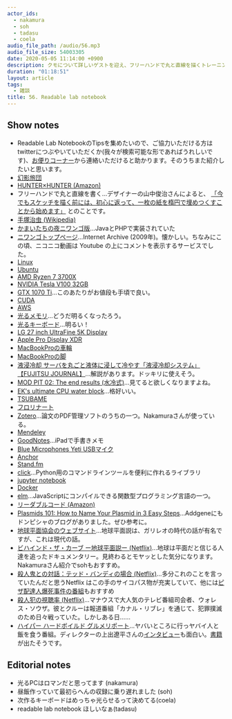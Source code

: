 ```yaml
---
actor_ids:
  - nakamura
  - soh
  - tadasu
  - coela
audio_file_path: /audio/56.mp3
audio_file_size: 54003305
date: 2020-05-05 11:14:00 +0900
description: クモについて詳しいゲストを迎え、フリーハンドで丸と直線を描くトレーニング、メールで進むかまいたちの夜、自作PC、論文管理の難しさ、趣味としてのポッドキャスト、コーディング環境とWet/Dryのデータ管理について話しました。
duration: "01:18:51"
layout: article
tags:
  - 雑談
title: 56. Readable lab notebook
---
```



## Show notes
- Readable Lab NotebookのTipsを集めたいので、ご協力いただける方はtwitterにつぶやいていただくか(我々が検索可能な形であればうれしいです)、[お便りコーナー](https://researchat.fm/form.html)から連絡いただけると助かります。そのうちまた紹介したいと思います。
- [幻影旅団](https://ja.wikipedia.org/wiki/%E5%B9%BB%E5%BD%B1%E6%97%85%E5%9B%A3)
- [HUNTER×HUNTER (Amazon)](https://www.amazon.co.jp/gp/product/B074BZ2354?tag=researchatf04-22)
- フリーハンドで丸と直線を書く...デザイナーの山中俊治さんによると、
  [「今でもスケッチを描く前には、初心に返って、一枚の紙を楕円で埋めつくすことから始めます」](http://lleedd.com/blog/2009/11/19/elipsoid/) とのことです。
- [手塚治虫 (Wikipedia)](https://ja.wikipedia.org/wiki/%E6%89%8B%E5%A1%9A%E6%B2%BB%E8%99%AB)
- [かまいたちの夜ニワンゴ版](https://ja.wikipedia.org/wiki/%E3%81%8B%E3%81%BE%E3%81%84%E3%81%9F%E3%81%A1%E3%81%AE%E5%A4%9C_%E3%83%8B%E3%83%AF%E3%83%B3%E3%82%B4%E7%89%88)...JavaとPHPで実装されていた
- [ニワンゴトップページ](https://web.archive.org/web/20091228003142/http://niwango.jp/)...Internet Archive (2009年)。懐かしい。ちなみにこの頃、ニコニコ動画は Youtube の上にコメントを表示するサービスでした。
- [Linux](https://www.linux.org/)
- [Ubuntu](https://ubuntu.com/)
- [AMD Ryzen 7 3700X](https://www.amazon.co.jp/dp/B07V7346JF/?tag=researchatf04-22)
- [NVIDIA Tesla V100 32GB](https://www.amazon.co.jp/dp/B07C5K688X?tag=researchatf04-22)
- [GTX 1070 Ti](https://www.amazon.co.jp/dp/B076Z92D1Y/?tag=researchatf04-22)...このあたりがお値段も手頃で良い。
- [CUDA](https://developer.nvidia.com/cuda-downloads)
- [AWS](https://aws.amazon.com/jp/)
- [光るメモリ](https://www.youtube.com/watch?v=GsDwfq5UnS0)...どうだ明るくなったろう。
- [光るキーボード](https://www.amazon.co.jp/dp/B07N8XXVYJ?tag=researchatf04-22)...明るい！
- [LG 27 inch UltraFine 5K Display](https://www.amazon.co.jp/dp/B07XNRFWVX?tag=researchatf04-22)
- [Apple Pro Display XDR](https://www.amazon.co.jp/dp/B082M59XZB?tag=researchatf04-22)
- [MacBookProの車輪](https://www.amazon.co.jp/dp/B08766FH54?tag=researchatf04-22)
- [MacBookProの脚](https://www.amazon.co.jp/dp/B087668PDX?tag=researchatf04-22)
- [液浸冷却 サーバを丸ごと液体に浸して冷やす「液浸冷却システム」【FUJITSU JOURNAL】](https://www.youtube.com/watch?v=3E3hRk2-Yng)...解説があります。ドッキリに使えそう。
- [MOD PIT 02: The end results (水冷式)](https://youtu.be/uG45SBnR4Og?t=190)...見てると欲しくなりますよね。
- [EK's ultimate CPU water block](https://www.ekwb.com/)...格好いい。
- [TSUBAME](https://www.gsic.titech.ac.jp/tsubame)
- [フロリナート](https://www.3mcompany.jp/3M/ja_JP/company-jp/all-3m-products/?N=5002385+8711017+8736409+8745514+3294803017&rt=r3)
- [Zotero](https://www.zotero.org/)...論文のPDF管理ソフトのうちの一つ。Nakamuraさんが使っている。
- [Mendeley](https://www.mendeley.com/?interaction_required=true)
- [GoodNotes](https://www.goodnotes.com/)...iPadで手書きメモ
- [Blue Microphones Yeti USBマイク](https://www.amazon.co.jp/dp/B002VA464S?tag=researchatf04-22)
- [Anchor](https://anchor.fm/)
- [Stand.fm](https://stand.fm/)
- [click](https://click.palletsprojects.com/en/7.x/)...Python用のコマンドラインツールを便利に作れるライブラリ
- [jupyter notebook](https://jupyter.org/)
- [Docker](https://www.docker.com/)
- [elm](https://elm-lang.org/)...JavaScriptにコンパイルできる関数型プログラミング言語の一つ。
- [リーダブルコード (Amazon)](https://www.amazon.co.jp/dp/4873115655?tag=researchatf04-22)
- [Plasmids 101: How to Name Your Plasmid in 3 Easy Steps](https://blog.addgene.org/plasmids-101-how-to-name-your-plasmid-in-3-easy-steps)...Addgeneにもドンピシャのブログがありました。ぜひ参考に。
- [地球平面協会のウェブサイト](https://www.tfes.org/)...地球平面説は、ガリレオの時代の話が有名ですが、これは現代の話。
- [ビハインド・ザ・カーブ ー地球平面説ー (Netflix)](https://www.netflix.com/jp/title/81015076)...地球は平面だと信じる人達を追ったドキュメンタリー。見終わるとモヤッとした気分になります。Nakamuraさん紹介でsohもおすすめ。
- [殺人鬼との対話：テッド・バンディの場合 (Netflix)](https://www.netflix.com/jp/title/80226612)...多分これのことを言っていたんだと思うNetflix はこの手のサイコパス物が充実していて、他には[ピザ配達人爆死事件の番組](https://www.netflix.com/jp/title/80158319)もおすすめ
- [殺人犯の視聴率 (Netflix)](https://www.netflix.com/jp/title/80217946)...マナウスで大人気のテレビ番組司会者、ウォレス・ソウザ。彼とクルーは報道番組「カナル・リブレ」を通じて、犯罪撲滅のため日々戦っていた。しかしある日……
- [ハイパー ハードボイルド グルメリポート](https://www.tv-tokyo.co.jp/hyperhard/)...ヤバいところに行っヤバイ人と飯を食う番組。ディレクターの上出遼平さんの[インタビュー](https://www.wwdjapan.com/articles/1065879)も面白い。[書籍](https://www.amazon.co.jp/dp/B08616YJWF?tag=researchatf04-22)が出たそうです。

## Editorial notes
- 光るPCはロマンだと思ってます (nakamura)
- 昼飯作っていて最初らへんの収録に乗り遅れました (soh)
- 次作るキーボードはめっちゃ光らせるって決めてる(coela)
- readable lab notebook ほしいなぁ(tadasu)
